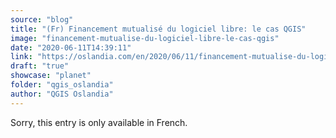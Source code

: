 ```yaml
---
source: "blog"
title: "(Fr) Financement mutualisé du logiciel libre: le cas QGIS"
image: "financement-mutualise-du-logiciel-libre-le-cas-qgis"
date: "2020-06-11T14:39:11"
link: "https://oslandia.com/en/2020/06/11/financement-mutualise-du-logiciel-libre-le-cas-qgis/"
draft: "true"
showcase: "planet"
folder: "qgis_oslandia"
author: "QGIS Oslandia"
---
```


Sorry, this entry is only available in French.
